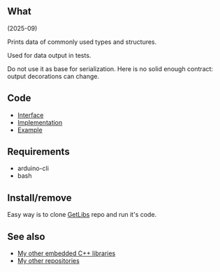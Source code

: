 ## What

(2025-09)

Prints data of commonly used types and structures.

Used for data output in tests.

Do not use it as base for serialization. Here is no solid enough
contract: output decorations can change.


## Code

* [Interface][Interface]
* [Implementation][Implementation]
* [Example][Example]


## Requirements

  * arduino-cli
  * bash


## Install/remove

Easy way is to clone [GetLibs][GetLibs] repo and run it's code.


## See also

* [My other embedded C++ libraries][Embedded]
* [My other repositories][Repos]


[Interface]: src/me_DebugPrints.h
[Implementation]: src/me_DebugPrints.cpp
[Example]: examples/me_DebugPrints/me_DebugPrints.ino

[GetLibs]: https://github.com/martin-eden/Embedded-Framework-GetLibs

[Embedded]: https://github.com/martin-eden/Embedded_Crafts/tree/master/Parts
[Repos]: https://github.com/martin-eden/contents
